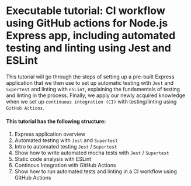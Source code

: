 # Executable tutorial: CI workflow using GitHub actions for Node.js Express app, including automated testing and linting using Jest and ESLint

This tutorial will go through the steps of setting up a pre-built Express application that we then use to set up automatic testing with `Jest` and `Supertest` and linting with `ESLint`, explaining the fundamentals of testing and linting in the process. Finally, we apply our newly acquired knowledge when we set up `continuous integration (CI)` with testing/linting using `GitHub Actions`.

#### This tutorial has the following structure:
1. Express application overview
2. Automated testing with `Jest` and `Supertest`
  3. Intro to automated testing `Jest` / `Supertest`
  4. Show how to write automated mocha tests with `Jest` / `Supertest`
5. Static code analysis with ESLint
6. Continous Integration with GitHub Actions
  7. Show how to run automated tests and linting in a CI workflow using GitHub Actions